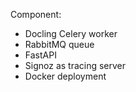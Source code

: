 Component:
- Docling Celery worker
- RabbitMQ queue
- FastAPI
- Signoz as tracing server
- Docker deployment